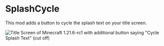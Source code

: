 # SplashCycle

This mod adds a button to cycle the splash text on your title screen.

![Title Screen of Minecraft 1.21.6-rc1 with additional button saying "Cycle Splash Text" (cut off)](https://cdn.modrinth.com/data/cached_images/40aa1f4bcf6b9f4f36105cb636ac2c7715a54605.webp)